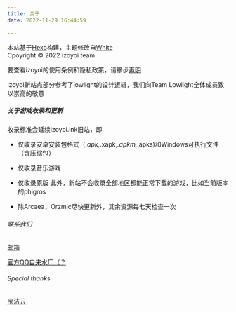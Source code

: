 ```yaml
---
title: 关于
date: 2022-11-29 16:44:59

---
```


本站基于[Hexo](http://hexo.io/)构建，主题修改自[White](https://github.com/FuShaoLei/hexo-theme-white)
<br/>Cpoyright © 2022 izoyoi team

要查看izoyoi的使用条例和隐私政策，请移步[声明](laws)

izoyoi新站点部分参考了lowlight的设计逻辑，我们向Team Lowlight全体成员致以崇高的敬意

##### 关于游戏收录和更新

收录标准会延续izoyoi.ink旧站，即

- 仅收录安卓安装包格式（*.apk,*.xapk,*.apkm,*.apks)和Windows可执行文件（含压缩包）
- 仅收录音乐游戏
- 仅收录原版
  此外，新站不会收录全部地区都能正常下载的游戏，比如当前版本的phigros

- 除Arcaea，Orzmic尽快更新外，其余资源每七天检查一次

###### 联系我们

[邮箱](mailto:izoyoi@163.com)

[官方QQ自来水厂（？](https://jq.qq.com/?_wv=1027&k=drFazFIc)

###### Special thanks

[宝洁云](https://baojie666.buzz)
